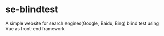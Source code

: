 # se-blindtest
A simple website for search engines(Google, Baidu, Bing) blind test using Vue as front-end framework
